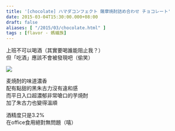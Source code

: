 ```yaml
---
title: '[chocolate] ハマダコンフェクト 薩摩焼酎詰め合わせ チョコレート'
date: 2015-03-04T15:30:00.000+08:00
draft: false
aliases: [ "/2015/03/chocolate.html" ]
tags : [flavor - 螞蟻族]
---
```


上班不可以喝酒（其實要喝誰能阻止我？）  
但「吃酒」應該不會被發現吧（偷笑）  

[![](https://farm9.staticflickr.com/8613/16671363565_b709627b82_z.jpg)](https://farm9.staticflickr.com/8613/16671363565_b709627b82_z.jpg)

麦焼酎的味道濃香  
配有點甜的黑朱古力沒有違和感  
而平日入口超濃郁非常嗆口的芋焼酎  
加了朱古力也變得溫順  
  
酒精度只是3.2%  
在office食用絕對無問題（嘻）